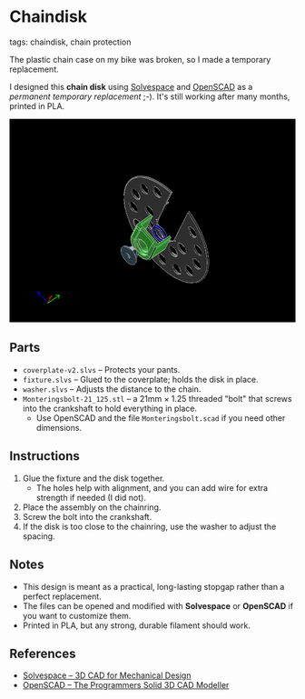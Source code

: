 # Chaindisk

tags: chaindisk, chain protection

The plastic chain case on my bike was broken, so I made a temporary replacement.  

I designed this **chain disk** using [Solvespace](https://solvespace.com/) and [OpenSCAD](https://www.openscad.org/) as a *permanent temporary replacement* ;-). It's still working after many months, printed in PLA.

![img/exploded-view.png](img/exploded-view.png)

## Parts
- `coverplate-v2.slvs` – Protects your pants.
- `fixture.slvs` – Glued to the coverplate; holds the disk in place.
- `washer.slvs` – Adjusts the distance to the chain.
- `Monteringsbolt-21_125.stl` – a 21mm × 1.25 threaded "bolt" that screws into the crankshaft to hold everything in place.
  - Use OpenSCAD and the file `Monteringsbolt.scad` if you need other dimensions.


## Instructions

1. Glue the fixture and the disk together.  
   - The holes help with alignment, and you can add wire for extra strength if needed (I did not).  
2. Place the assembly on the chainring.  
3. Screw the bolt into the crankshaft.  
4. If the disk is too close to the chainring, use the washer to adjust the spacing.

## Notes
- This design is meant as a practical, long-lasting stopgap rather than a perfect replacement.  
- The files can be opened and modified with **Solvespace** or **OpenSCAD** if you want to customize them.  
- Printed in PLA, but any strong, durable filament should work.

## References
- [Solvespace – 3D CAD for Mechanical Design](https://solvespace.com/)  
- [OpenSCAD – The Programmers Solid 3D CAD Modeller](https://www.openscad.org/)

